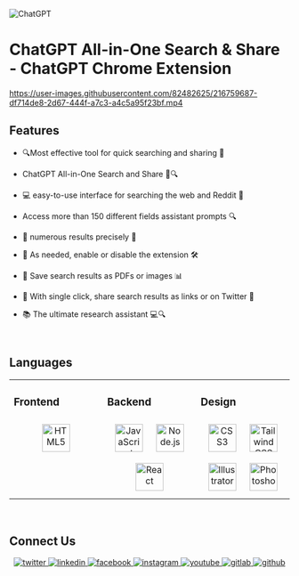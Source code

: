 ![ChatGPT](https://user-images.githubusercontent.com/82482625/216759946-557659ce-096a-4591-a6ec-079f73d4fd99.png)
# ChatGPT All-in-One Search &amp; Share - ChatGPT Chrome Extension
https://user-images.githubusercontent.com/82482625/216759687-df714de8-2d67-444f-a7c3-a4c5a95f23bf.mp4

## Features  
  

- 🔍Most effective tool for quick searching and sharing 💬  
  

- ChatGPT All-in-One Search and Share 🤖🔍  
  

- 💻 easy-to-use interface for searching the web and Reddit 💬  
  

-  Access more than 150 different fields assistant prompts 🔍  
  

- 🔎 numerous results precisely 🎯  
  

- 🔧 As needed, enable or disable the extension 🛠️  
  

- 📄 Save search results as PDFs or images 📊  
  

- 🤝 With single click, share search results as links or on Twitter 💬  
  

- 📚 The ultimate research assistant 💻🔍  
  

<br/>  


## Languages   
<table><tr><td valign="top" width="33%">



### Frontend  
<div align="center">  
<a href="https://en.wikipedia.org/wiki/HTML5" target="_blank"><img style="margin: 10px" src="https://profilinator.rishav.dev/skills-assets/html5-original-wordmark.svg" alt="HTML5" height="50" /></a>  
</div>

</td><td valign="top" width="33%">



### Backend  
<div align="center">  
<a href="https://www.javascript.com/" target="_blank"><img style="margin: 10px" src="https://profilinator.rishav.dev/skills-assets/javascript-original.svg" alt="JavaScript" height="50" /></a>  
<a href="https://nodejs.org/" target="_blank"><img style="margin: 10px" src="https://profilinator.rishav.dev/skills-assets/nodejs-original-wordmark.svg" alt="Node.js" height="50" /></a>  
<a href="https://reactjs.org/" target="_blank"><img style="margin: 10px" src="https://profilinator.rishav.dev/skills-assets/react-original-wordmark.svg" alt="React" height="50" /></a>  
</div>

</td><td valign="top" width="33%">



### Design  
<div align="center">  
<a href="https://www.w3schools.com/css/" target="_blank"><img style="margin: 10px" src="https://profilinator.rishav.dev/skills-assets/css3-original-wordmark.svg" alt="CSS3" height="50" /></a>  
<a href="https://www.tailwindcss.com/" target="_blank"><img style="margin: 10px" src="https://profilinator.rishav.dev/skills-assets/tailwindcss.svg" alt="Tailwind CSS" height="50" /></a>  
<a href="https://www.adobe.com/in/products/illustrator.html" target="_blank"><img style="margin: 10px" src="https://profilinator.rishav.dev/skills-assets/adobe_illustrator-icon.svg" alt="Illustrator" height="50" /></a>  
<a href="https://www.adobe.com/in/products/photoshop.html" target="_blank"><img style="margin: 10px" src="https://profilinator.rishav.dev/skills-assets/photoshop-plain.svg" alt="Photoshop" height="50" /></a>  
</div>

</td></tr></table>  

<br/>  


## Connect Us 
<div align="center">
<a href="https://twitter.com/Iqbalexperience" target="_blank">
<img src=https://img.shields.io/badge/twitter-%2300acee.svg?&style=for-the-badge&logo=twitter&logoColor=white alt=twitter style="margin-bottom: 5px;" />
</a>
<a href="https://www.linkedin.com/in/iqbalexperience/" target="_blank">
<img src=https://img.shields.io/badge/linkedin-%231E77B5.svg?&style=for-the-badge&logo=linkedin&logoColor=white alt=linkedin style="margin-bottom: 5px;" />
</a>
<a href="https://www.facebook.com/iqbalexperience/" target="_blank">
<img src=https://img.shields.io/badge/facebook-%232E87FB.svg?&style=for-the-badge&logo=facebook&logoColor=white alt=facebook style="margin-bottom: 5px;" />
</a>
<a href="https://www.instagram.com/muhammad_v_iqbal/" target="_blank">
<img src=https://img.shields.io/badge/instagram-%23000000.svg?&style=for-the-badge&logo=instagram&logoColor=white alt=instagram style="margin-bottom: 5px;" />
</a>
<a href="https://www.youtube.com/@iqbalexperience" target="_blank">
<img src=https://img.shields.io/badge/youtube-%23EE4831.svg?&style=for-the-badge&logo=youtube&logoColor=white alt=youtube style="margin-bottom: 5px;" />
</a>
<a href="https://gitlab.com/https://www.upwork.com/freelancers/~014f63d3479762ae28" target="_blank">
<img src=https://assets-global.website-files.com/603fea6471d9d8559d077603/6092b7514135708162a4be92_Favicon%20256.png alt=gitlab style="margin-bottom: 1px;" />
</a>
<a href="https://github.com/iqbalexperience" target="_blank">
<img src=https://img.shields.io/badge/github-%2324292e.svg?&style=for-the-badge&logo=github&logoColor=white alt=github style="margin-bottom: 5px;" />
</a>  
</div>  
  
<br/>  


